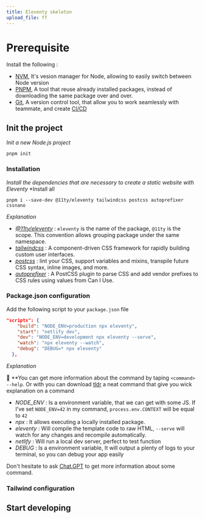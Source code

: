```yaml
---
title: Eleventy skeleton
upload_file: ff
---
```

# Prerequisite

Install the following :
* [NVM](https://www.freecodecamp.org/news/node-version-manager-nvm-install-guide/), It's vesion manager for Node, allowing to easily switch between Node version 
* [PNPM](https://pnpm.io/fr/installation), A tool that reuse already installed packages, instead of downloading the same package over and over.
* [Git](https://git-scm.com/book/en/v2/Getting-Started-Installing-Git), A version control tool, that allow you to work seamlessly with teammate, and create [CI/CD](https://git-scm.com/book/en/v2/Getting-Started-Installing-Git)


## Init the project

*Init a new Node.js project*
```shell
pnpm init
```

### Installation

*Install the dependencies that are necessary to create a static website with Eleventy*
*Install all 
```shell
pnpm i --save-dev @11ty/eleventy tailwindcss postcss autoprefixer cssnano
```

*Explanation*
* *[@11ty/eleventy](https://www.npmjs.com/package/@11ty/eleventy)* : `eleventy` is the name of the package, `@11ty` is the scope. This convention allows grouping package under the same namespace.
* *[tailwindcss](https://www.npmjs.com/package/tailwindcss)* : A component-driven CSS framework for rapidly building custom user interfaces.
* *[postcss](https://www.npmjs.com/package/postcss)* : lint your CSS, support variables and mixins, transpile future CSS syntax, inline images, and more.  
* *[autoprefixer](https://www.npmjs.com/package/autoprefixer)* : A PostCSS plugin to parse CSS and add vendor prefixes to CSS rules using values from Can I Use.

### Package.json configuration

Add the following script to your `package.json` file 

```json
"scripts": {
    "build": "NODE_ENV=production npx eleventy",
    "start": "netlify dev",
    "dev": "NODE_ENV=development npx eleventy --serve",
    "watch": "npx eleventy --watch",
    "debug": "DEBUG=* npx eleventy"
  },
```

*Explanation*

&#x1F534; **You can get more information about the command by taping `<command> --help`. Or with you can download [tldr](https://tldr.sh/) a neat command that give you wick explanation on a command 

* *NODE_ENV* : Is a environment variable, that we can get with some JS.
If I've set `NODE_ENV=42` in my command, `process.env.CONTEXT` will be equal to `42`
* *npx* : It allows executing a locally installed package.
* *eleventy* : Will compile the template code to raw HTML, `--serve` will watch for any changes and recompile automatically.
* *netlify* : Will run a local dev server, perfect to test function
* *DEBUG* : Is a environment variable, It will output a plenty of logs to your terminal, so you can debug your app easily

Don't hesitate to ask [Chat.GPT](https://chat.openai.com) to get more information about some command.


### Tailwind configuration


## Start developing

### 
